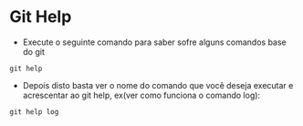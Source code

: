 # Git Help

* Execute o seguinte comando para saber sofre alguns comandos base do git
```
git help
```

* Depois disto basta ver o nome do comando que você deseja executar e acrescentar ao git help, ex(ver como funciona o comando log):
```
git help log
```

